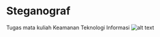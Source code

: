 # Steganograf
Tugas mata kuliah Keamanan Teknologi Informasi
![alt text](https://github.com/rootidn/Steganograf//steganograf.jpg?raw=true)
